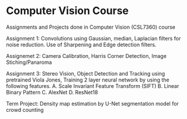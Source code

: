 # Computer Vision Course
Assignments and Projects done in Computer Vision (CSL7360) course

Assignment 1: Convolutions using Gaussian, median, Laplacian filters for noise reduction. Use of Sharpening and Edge detection filters. 
    
Assignemet 2: Camera Calibration, Harris Corner Detection, Image Stiching/Panaroma

Assignment 3: Stereo Vision,   Object Detection and Tracking using pretrained Viola Jones,
              Training 2 layer neural network by using the following features.
              A. Scale Invariant Feature Transform (SIFT)
              B. Linear Binary Pattern 
              C. AlexNet
              D. ResNet18

Term Project: Density map estimation by U-Net segmentation model for crowd counting
